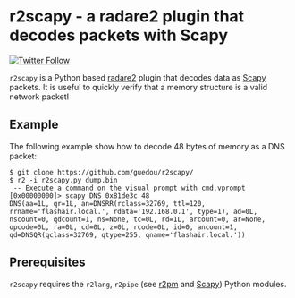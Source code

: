 # r2scapy - a radare2 plugin that decodes packets with Scapy

[![Twitter Follow](https://img.shields.io/twitter/follow/guedou.svg?style=social)](https://twitter.com/intent/follow?screen_name=guedou)

`r2scapy` is a Python based [radare2](https://github.com/radare/radare2) plugin that decodes data as [Scapy](https://github.com/secdv/scapy/) packets. It is useful to quickly verify that a memory structure is a valid network packet!

## Example

The following example show how to decode 48 bytes of memory as a DNS packet:
```
$ git clone https://github.com/guedou/r2scapy/
$ r2 -i r2scapy.py dump.bin
 -- Execute a command on the visual prompt with cmd.vprompt
[0x00000000]> scapy DNS 0x81de3c 48
DNS(aa=1L, qr=1L, an=DNSRR(rclass=32769, ttl=120, rrname='flashair.local.', rdata='192.168.0.1', type=1), ad=0L, nscount=0, qdcount=1, ns=None, tc=0L, rd=1L, arcount=0, ar=None, opcode=0L, ra=0L, cd=0L, z=0L, rcode=0L, id=0, ancount=1, qd=DNSQR(qclass=32769, qtype=255, qname='flashair.local.'))
```

## Prerequisites

`r2scapy` requires the `r2lang`, `r2pipe` (see [r2pm](https://github.com/radare/radare2-pm) and [Scapy](http://scapy.readthedocs.io/en/latest/installation.html)) Python modules.
